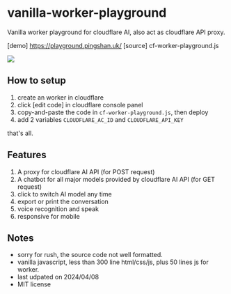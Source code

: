 # vanilla-worker-playground

Vanilla worker playground for cloudflare AI, also act as cloudflare API proxy.

[demo] https://playground.pingshan.uk/
[source] cf-worker-playground.js

![](vanilla-worker-playground)

## How to setup

1. create an worker in cloudflare
2. click [edit code] in cloudflare console panel
3. copy-and-paste the code in `cf-worker-playground.js`, then deploy
4. add 2 variables `CLOUDFLARE_AC_ID` and `CLOUDFLARE_API_KEY`

that's all.

## Features

1. A proxy for cloudflare AI API (for POST request)
2. A chatbot for all major models provided by cloudflare AI API (for GET request)
3. click to switch AI model any time
4. export or print the conversation
5. voice recognition and speak
6. responsive for mobile

## Notes

* sorry for rush, the source code not well formatted.
* vanilla javascript, less than 300 line html/css/js, plus 50 lines js for worker.
* last udpated on 2024/04/08
* MIT license
  
